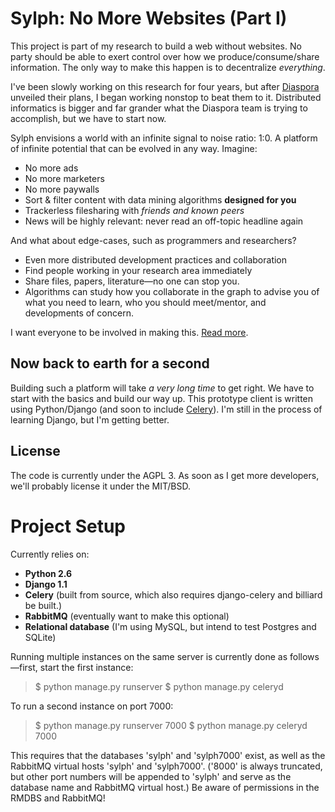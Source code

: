 Sylph: No More Websites (Part I)
================================
This project is part of my research to build a web without websites. No party
should be able to exert control over how we produce/consume/share information.
The only way to make this happen is to decentralize _everything_. 

I've been slowly working on this research for four years, but after 
[Diaspora](http://www.nytimes.com/2010/05/12/nyregion/12about.html) unveiled 
their plans, I began working nonstop to beat them to it. Distributed 
informatics is bigger and far grander what the Diaspora team is trying to 
accomplish, but we have to start now. 

Sylph envisions a world with an infinite signal to noise ratio: 1:0. A platform
of infinite potential that can be evolved in any way. Imagine:

* No more ads
* No more marketers
* No more paywalls
* Sort & filter content with data mining algorithms **designed for you**
* Trackerless filesharing with _friends and known peers_
* News will be highly relevant: never read an off-topic headline again

And what about edge-cases, such as programmers and researchers?

* Even more distributed development practices and collaboration
* Find people working in your research area immediately
* Share files, papers, literature&mdash;no one can stop you.
* Algorithms can study how you collaborate in the graph to advise you of
  what you need to learn, who you should meet/mentor, and developments of
  concern. 

I want everyone to be involved in making this. 
[Read more](http://possibilistic.org/docs/sylph/).

Now back to earth for a second
------------------------------
Building such a platform will take _a very long time_ to get right. We have to 
start with the basics and build our way up. This prototype client is written 
using Python/Django (and soon to include 
[Celery](http://github.com/ask/celery)). I'm still in the process of learning 
Django, but I'm getting better.

License
-------
The code is currently under the AGPL 3. As soon as I get more developers, we'll
probably license it under the MIT/BSD. 

Project Setup
=============

Currently relies on:

* **Python 2.6**
* **Django 1.1**
* **Celery** (built from source, which also requires django-celery and billiard 
  be built.)
* **RabbitMQ** (eventually want to make this optional)
* **Relational database** (I'm using MySQL, but intend to test Postgres and 
  SQLite)

Running multiple instances on the same server is currently done as 
follows&mdash;first, start the first instance:

> $ python manage.py runserver
> $ python manage.py celeryd

To run a second instance on port 7000:

> $ python manage.py runserver 7000
> $ python manage.py celeryd 7000

This requires that the databases 'sylph' and 'sylph7000' exist, as well as the
RabbitMQ virtual hosts 'sylph' and 'sylph7000'. ('8000' is always truncated, 
but other port numbers will be appended to 'sylph' and serve as the database
name and RabbitMQ virtual host.) Be aware of permissions in the RMDBS and 
RabbitMQ!


